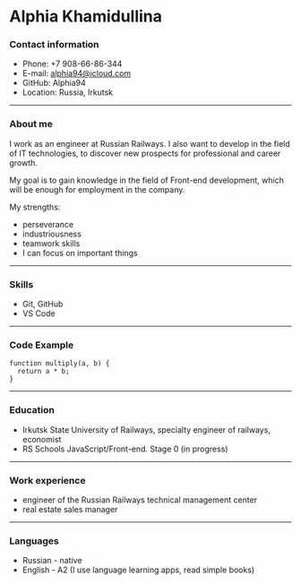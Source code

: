 # Alphia Khamidullina

### Contact information

* Phone: +7 908-66-86-344 
* E-mail: alphia94@icloud.com
* GitHub: Alphia94
* Location: Russia, Irkutsk
  
***

### About me 

I work as an engineer at Russian Railways. I also want to develop in the field of IT technologies, to discover new prospects for professional and career growth.

My goal is to gain knowledge in the field of Front-end development, which will be enough for employment in the company.

My strengths:

* perseverance
* industriousness
* teamwork skills
* I can focus on important things

***

### Skills

* Git, GitHub
* VS Code

***

### Code Example

```
function multiply(a, b) {
  return a * b;
}
```

***

### Education

* Irkutsk State University of Railways, specialty engineer of railways, economist
* RS Schools JavaScript/Front-end. Stage 0 (in progress)
  
***

### Work experience

* engineer of the Russian Railways technical management center
* real estate sales manager

***

### Languages

* Russian - native
* English - A2 (I use language learning apps, read simple books)